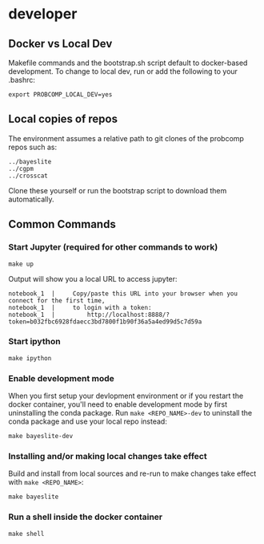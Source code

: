 # developer

## Docker vs Local Dev

Makefile commands and the bootstrap.sh script default to docker-based development. To change to local dev, run or add the following to your .bashrc:

```
export PROBCOMP_LOCAL_DEV=yes
```

## Local copies of repos

The environment assumes a relative path to git clones of the probcomp repos such as:

```
../bayeslite
../cgpm
../crosscat
```

Clone these yourself or run the bootstrap script to download them automatically.

## Common Commands

### Start Jupyter (required for other commands to work)

```
make up
```

Output will show you a local URL to access jupyter:

```
notebook_1  |     Copy/paste this URL into your browser when you connect for the first time,
notebook_1  |     to login with a token:
notebook_1  |         http://localhost:8888/?token=b032fbc6928fdaecc3bd7800f1b90f36a5a4ed99d5c7d59a
```

### Start ipython

```
make ipython
```

### Enable development mode

When you first setup your devlopment environment or if you restart the docker container, you'll need to enable development mode by first uninstalling the conda package. Run `make <REPO_NAME>-dev` to uninstall the conda package and use your local repo instead:

```
make bayeslite-dev
```

### Installing and/or making local changes take effect

Build and install from local sources and re-run to make changes take effect with `make <REPO_NAME>`:

```
make bayeslite
```

### Run a shell inside the docker container

```
make shell
```
